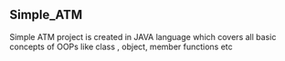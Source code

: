 ## Simple_ATM
Simple ATM project is created in JAVA language which covers all basic concepts of OOPs like class , object, member functions etc
